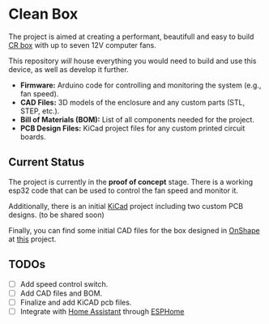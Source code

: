 # Clean Box

The project is aimed at creating a performant, beautifull and easy to build [CR box](https://en.wikipedia.org/wiki/Corsi%E2%80%93Rosenthal_Box) with up to seven 12V computer fans.

This repository _will_ house everything you would need to build and use this device, as well as develop it further.
* **Firmware:** Arduino code for controlling and monitoring the system (e.g., fan speed).
* **CAD Files:** 3D models of the enclosure and any custom parts (STL, STEP, etc.).
* **Bill of Materials (BOM):** List of all components needed for the project.
* **PCB Design Files:** KiCad project files for any custom printed circuit boards.

## Current Status
The project is currently in the **proof of concept** stage. There is a working esp32 code that can be used to control the fan speed and monitor it.

Additionally, there is an initial [KiCad](https://www.kicad.org/) project including two custom PCB designs. (to be shared soon)

Finally, you can find some initial CAD files for the box designed in [OnShape](https://cad.onshape.com/) at [this](https://cad.onshape.com/documents/6d453f35fc642d9b64dbcdc5/w/0809d4e059a1eabdd68f1644/e/77eb02521beb188d0e60653c?configuration=default&renderMode=0&uiState=6782944e8e79605cb32d3ebf) project.

## TODOs
* [ ] Add speed control switch.
* [ ] Add CAD files and BOM.
* [ ] Finalize and add KiCAD pcb files.
* [ ] Integrate with [Home Assistant](https://www.home-assistant.io/) through [ESPHome](https://esphome.io/)
